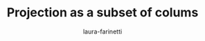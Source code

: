 ---
title: "Projection as a subset of colums"
author: "laura-farinetti"
Discipline: Databases
ConceptualAdvantage: "Shows visually the effect of a projection operator in a relation"
DrawsAttentionTo: "The result of a projection operation on a relation"
Topic: Query languages (basic)
Domain: 
Form: Visual Representation
OriginSource: "Lecture Notes"
image: "276.png"
Mapping:
  projection :  subset of colums
---